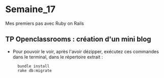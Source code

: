 # Semaine_17
Mes premiers pas avec Ruby on Rails
## TP Openclassrooms : création d'un mini blog
* Pour pouvoir le voir, après l'avoir dézipper, exécutez ces commandes dans le terminal, dans le répertoire extrait :  

	    bundle install  
	    rake db:migrate
